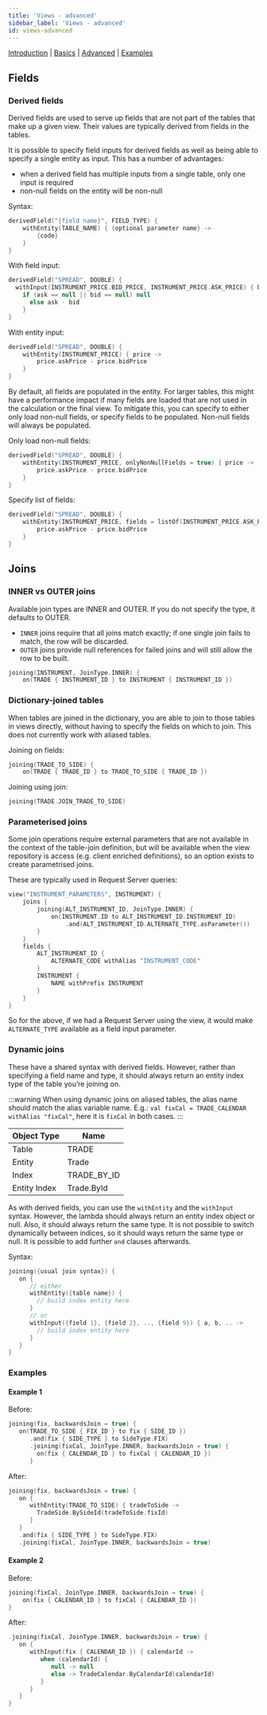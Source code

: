 ```yaml
---
title: 'Views - advanced'
sidebar_label: 'Views - advanced'
id: views-advanced
---
```


[Introduction](/database/fields-tables-views/views/)  | [Basics](/database/fields-tables-views/views/views-basics/) |  [Advanced](/database/fields-tables-views/views/views-advanced/) | [Examples](/database/fields-tables-views/views/views-examples/) 

## Fields

### Derived fields

Derived fields are used to serve up fields that are not part of the tables that make up a given view. Their values are typically derived from fields in the tables.

It is possible to specify field inputs for derived fields as well as being able to specify a single entity as input. This has a number of advantages:

- when a derived field has multiple inputs from a single table, only one input is required
- non-null fields on the entity will be non-null

Syntax:
```kotlin
derivedField("{field name}", FIELD_TYPE) {
    withEntity(TABLE_NAME) { {optional parameter name} ->
        {code}
    }
}
```

With field input:
```kotlin
derivedField("SPREAD", DOUBLE) {
  withInput(INSTRUMENT_PRICE.BID_PRICE, INSTRUMENT_PRICE.ASK_PRICE) { bid, ask ->
    if (ask == null || bid == null) null
      else ask - bid
    }
}
```

With entity input:
```kotlin
derivedField("SPREAD", DOUBLE) {
    withEntity(INSTRUMENT_PRICE) { price ->
        price.askPrice - price.bidPrice
    }
}
```
By default, all fields are populated in the entity. For larger tables, this might have a performance impact if many fields are loaded that are not used in the calculation or the final view. To mitigate this, you can specify to either only load non-null fields, or specify fields to be populated. Non-null fields will always be populated.

Only load non-null fields:

```kotlin
derivedField("SPREAD", DOUBLE) {
    withEntity(INSTRUMENT_PRICE, onlyNonNullFields = true) { price ->
        price.askPrice - price.bidPrice
    }
}
```
Specify list of fields:

```kotlin
derivedField("SPREAD", DOUBLE) {
    withEntity(INSTRUMENT_PRICE, fields = listOf(INSTRUMENT_PRICE.ASK_PRICE, INSTRUMENT_PRICE.BID_PRICE)) { price ->
        price.askPrice - price.bidPrice
    }
}
```

## Joins

### INNER vs OUTER joins

Available join types are INNER and OUTER. If you do not specify the type, it defaults to OUTER.

- `INNER` joins require that all joins match exactly; if one single join fails to match, the row will be discarded.
- `OUTER` joins provide null references for failed joins and will still allow the row to be built.

```kotlin
joining(INSTRUMENT, JoinType.INNER) {
    on(TRADE { INSTRUMENT_ID } to INSTRUMENT { INSTRUMENT_ID })
```

### Dictionary-joined tables
When tables are joined in the dictionary, you are able to join to those tables in views directly, without having to specify the fields on which to join. This does not currently work with aliased tables.

Joining on fields:

```kotlin
joining(TRADE_TO_SIDE) {
    on(TRADE { TRADE_ID } to TRADE_TO_SIDE { TRADE_ID })
```
Joining using join:

```kotlin
joining(TRADE.JOIN_TRADE_TO_SIDE)
```

### Parameterised joins
Some join operations require external parameters that are not available in the context of the table-join definition, but will be available when the view repository is access (e.g. client enriched definitions), so an option exists to create parametrised joins.

These are typically used in Request Server queries:

```kotlin
view("INSTRUMENT_PARAMETERS", INSTRUMENT) {
    joins {
        joining(ALT_INSTRUMENT_ID, JoinType.INNER) {
            on(INSTRUMENT.ID to ALT_INSTRUMENT_ID.INSTRUMENT_ID)
                .and(ALT_INSTRUMENT_ID.ALTERNATE_TYPE.asParameter())
        }
    }
    fields {
        ALT_INSTRUMENT_ID {
            ALTERNATE_CODE withAlias "INSTRUMENT_CODE"
        }
        INSTRUMENT {
            NAME withPrefix INSTRUMENT
        }
    }
}
```

So for the above, if we had a Request Server using the view, it would make `ALTERNATE_TYPE` available as a field input parameter.

### Dynamic joins
These have a shared syntax with derived fields. However, rather than specifying a field name and type, it should always return an entity index type of the table you’re joining on.

:::warning
When using dynamic joins on aliased tables, the alias name should match the alias variable name. E.g.: ```val fixCal = TRADE_CALENDAR withAlias "fixCal"```, here it is ```fixCal``` in both cases.
:::

| Object Type | Name |
| ----------- | ---- |
|Table | TRADE
|Entity | Trade
| Index | TRADE_BY_ID
| Entity Index | Trade.ById

As with derived fields, you can use the `withEntity` and the `withInput` syntax. However, the lambda should always return an entity index object or null. Also, it should always return the same type. It is not possible to switch dynamically between indices, so it should ways return the same type or null. It is possible to add further `and` clauses afterwards.

Syntax:

```kotlin
joining({usual join syntax}) {
   on {  
      // either
      withEntity({table name}) {
        // build index entity here
      }
      // or
      withInput({field 1}, {field 2}, .., {field 9}) { a, b, .. ->
        // build index entity here
      }
   }
}
```
### Examples

#### Example 1
Before:
```kotlin
joining(fix, backwardsJoin = true) {
   on(TRADE_TO_SIDE { FIX_ID } to fix { SIDE_ID })
      .and(fix { SIDE_TYPE } to SideType.FIX)
      .joining(fixCal, JoinType.INNER, backwardsJoin = true) {
        on(fix { CALENDAR_ID } to fixCal { CALENDAR_ID })
      }
```
After:
```kotlin
joining(fix, backwardsJoin = true) {
   on {
      withEntity(TRADE_TO_SIDE) { tradeToSide ->
        TradeSide.BySideId(tradeToSide.fixId)
      }
   }
   .and(fix { SIDE_TYPE } to SideType.FIX)
   .joining(fixCal, JoinType.INNER, backwardsJoin = true)
```

#### Example 2
Before:
```kotlin
joining(fixCal, JoinType.INNER, backwardsJoin = true) {
    on(fix { CALENDAR_ID } to fixCal { CALENDAR_ID })
}
```
After:
```kotlin
.joining(fixCal, JoinType.INNER, backwardsJoin = true) {
   on {
      withInput(fix { CALENDAR_ID }) { calendarId ->
         when (calendarId) {
            null -> null
            else -> TradeCalendar.ByCalendarId(calendarId)
         }
      }
   }
}
```




